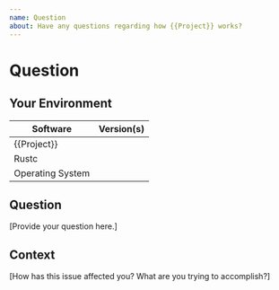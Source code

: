 ```yaml
---
name: Question
about: Have any questions regarding how {{Project}} works?
---
```


# Question
## Your Environment
| Software         | Version(s) |
| ---------------- | ---------- |
| {{Project}}      |
| Rustc            |
| Operating System |

## Question
[Provide your question here.]

## Context
[How has this issue affected you? What are you trying to accomplish?]
